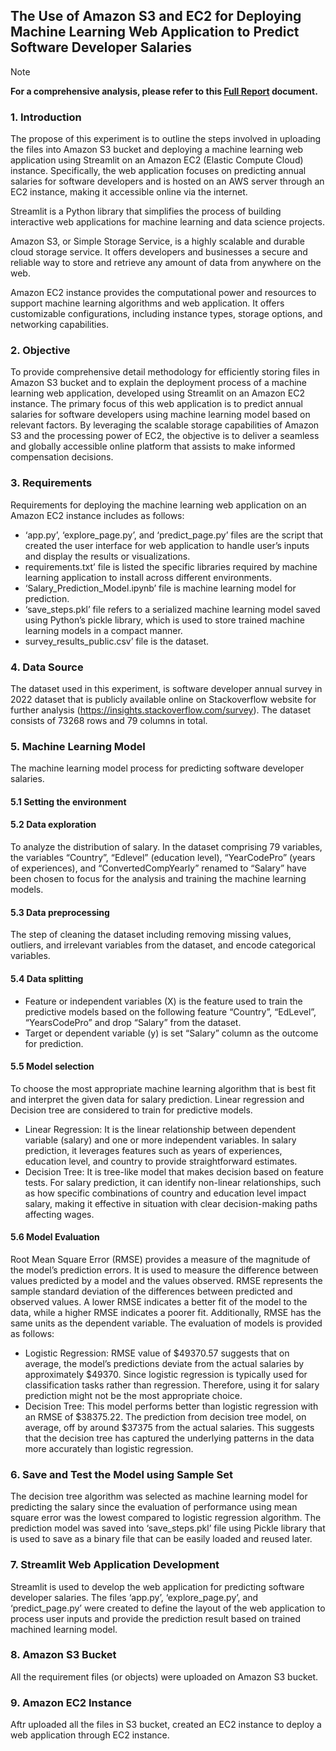 ## The Use of Amazon S3 and EC2 for Deploying Machine Learning Web Application to Predict Software Developer Salaries

[fullfiledeploy]: https://drive.google.com/file/d/1akC871lgTeqZpXq1UQMCrGDx_1okJ1Wm/view?usp=sharing

>[!NOTE]
**For a comprehensive analysis, please refer to this [Full Report][fullfiledeploy] document.**

### 1. Introduction

The propose of this experiment is to outline the steps involved in uploading the files into Amazon S3 bucket and deploying a machine learning web application using Streamlit on an Amazon EC2 (Elastic Compute Cloud) instance. Specifically, the web application focuses on predicting annual salaries for software developers and is hosted on an AWS server through an EC2 instance, making it accessible online via the internet.

Streamlit is a Python library that simplifies the process of building interactive web applications for machine learning and data science projects. 

Amazon S3, or Simple Storage Service, is a highly scalable and durable cloud storage service. It offers developers and businesses a secure and reliable way to store and retrieve any amount of data from anywhere on the web. 

Amazon EC2 instance provides the computational power and resources to support machine learning algorithms and web application. It offers customizable configurations, including instance types, storage options, and networking capabilities. 

### 2. Objective

To provide comprehensive detail methodology for efficiently storing files in Amazon S3 bucket and to explain the deployment process of a machine learning web application, developed using Streamlit on an Amazon EC2 instance. The primary focus of this web application is to predict annual salaries for software developers using machine learning model based on relevant factors. By leveraging the scalable storage capabilities of Amazon S3 and the processing power of EC2, the objective is to deliver a seamless and globally accessible online platform that assists to make informed compensation decisions.

### 3. Requirements

Requirements for deploying the machine learning web application on an Amazon EC2 instance includes as follows:

  - ‘app.py’, ‘explore_page.py’, and ‘predict_page.py’ files are the script that created the user interface for web application to handle user’s inputs and display the results or visualizations.
  - requirements.txt’ file is listed the specific libraries required by machine learning application to install across different environments.
  - ‘Salary_Prediction_Model.ipynb’ file is machine learning model for prediction.
  - ‘save_steps.pkl’ file refers to a serialized machine learning model saved using Python’s pickle library, which is used to store trained machine learning models in a compact manner.
  - survey_results_public.csv’ file is the dataset.

 ### 4. Data Source

 The dataset used in this experiment, is software developer annual survey in 2022 dataset that is publicly available online on Stackoverflow website for further analysis (https://insights.stackoverflow.com/survey). The dataset consists of 73268 rows and 79 columns in total.

 ### 5. Machine Learning Model

The machine learning model process for predicting software developer salaries.

 #### 5.1 Setting the environment

 #### 5.2 Data exploration
 
 To analyze the distribution of salary. In the dataset comprising 79 variables, the variables “Country”, “Edlevel” (education level), “YearCodePro” (years of experiences), and “ConvertedCompYearly” renamed to “Salary” have been chosen to focus for the analysis and training the machine learning models. 

 #### 5.3 Data preprocessing 
 
 The step of cleaning the dataset including removing missing values, outliers, and irrelevant variables from the dataset, and encode categorical variables.

 #### 5.4 Data splitting

   -	Feature or independent variables (X) is the feature used to train the predictive models based on the following feature “Country”, “EdLevel”, “YearsCodePro” and drop “Salary” from the dataset.
  -	Target or dependent variable (y) is set “Salary” column as the outcome for prediction.

#### 5.5 Model selection

To choose the most appropriate machine learning algorithm that is best fit and interpret the given data for salary prediction. Linear regression and Decision tree are considered to train for predictive models.

  - Linear Regression: It is the linear relationship between dependent variable (salary) and one or more independent variables. In salary prediction, it leverages features such as years of experiences, education level, and country to provide straightforward estimates.
  - Decision Tree: It is tree-like model that makes decision based on feature tests. For salary prediction, it can identify non-linear relationships, such as how specific combinations of country and education level impact salary, making it effective in situation with clear decision-making paths affecting wages.

#### 5.6 Model Evaluation

Root Mean Square Error (RMSE) provides a measure of the magnitude of the model’s prediction errors. It is used to measure the difference between values predicted by a model and the values observed. RMSE represents the sample standard deviation of the differences between predicted and observed values. A lower RMSE indicates a better fit of the model to the data, while a higher RMSE indicates a poorer fit. Additionally, RMSE has the same units as the dependent variable. The evaluation of models is provided as follows:

  -	Logistic Regression: RMSE value of $49370.57 suggests that on average, the model’s predictions deviate from the actual salaries by approximately $49370. Since logistic regression is typically used for classification tasks rather than regression. Therefore, using it for salary prediction might not be the most appropriate choice.
  -	Decision Tree: This model performs better than logistic regression with an RMSE of $38375.22. The prediction from decision tree model, on average, off by around $37375 from the actual salaries. This suggests that the decision tree has captured the underlying patterns in the data more accurately than logistic regression.

### 6. Save and Test the Model using Sample Set

The decision tree algorithm was selected as machine learning model for predicting the salary since the evaluation of performance using mean square error was the lowest compared to logistic regression algorithm. The prediction model was saved into ‘save_steps.pkl’ file using Pickle library that is used to save as a binary file that can be easily loaded and reused later.

### 7. Streamlit Web Application Development

Streamlit is used to develop the web application for predicting software developer salaries. The files ‘app.py’, ‘explore_page.py’, and ‘predict_page.py’ were created to define the layout of the web application to process user inputs and provide the prediction result based on trained machined learning model. 

### 8. Amazon S3 Bucket

All the requirement files (or objects) were uploaded on Amazon S3 bucket.

### 9. Amazon EC2 Instance

Aftr uploaded all the files in S3 bucket, created an EC2 instance to deploy a web application through EC2 instance. 


